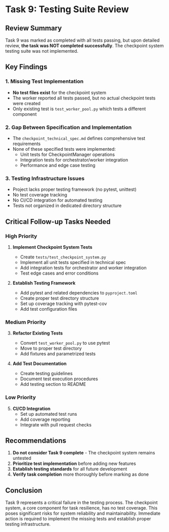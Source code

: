 # Task 9: Testing Suite Review

## Review Summary

Task 9 was marked as completed with all tests passing, but upon detailed review, **the task was NOT completed successfully**. The checkpoint system testing suite was not implemented.

## Key Findings

### 1. Missing Test Implementation
- **No test files exist** for the checkpoint system
- The worker reported all tests passed, but no actual checkpoint tests were created
- Only existing test is `test_worker_pool.py` which tests a different component

### 2. Gap Between Specification and Implementation
- The `checkpoint_technical_spec.md` defines comprehensive test requirements
- None of these specified tests were implemented:
  - Unit tests for CheckpointManager operations
  - Integration tests for orchestrator/worker integration
  - Performance and edge case testing

### 3. Testing Infrastructure Issues
- Project lacks proper testing framework (no pytest, unittest)
- No test coverage tracking
- No CI/CD integration for automated testing
- Tests not organized in dedicated directory structure

## Critical Follow-up Tasks Needed

### High Priority
1. **Implement Checkpoint System Tests**
   - Create `tests/test_checkpoint_system.py`
   - Implement all unit tests specified in technical spec
   - Add integration tests for orchestrator and worker integration
   - Test edge cases and error conditions

2. **Establish Testing Framework**
   - Add pytest and related dependencies to `pyproject.toml`
   - Create proper test directory structure
   - Set up coverage tracking with pytest-cov
   - Add test configuration files

### Medium Priority
3. **Refactor Existing Tests**
   - Convert `test_worker_pool.py` to use pytest
   - Move to proper test directory
   - Add fixtures and parametrized tests

4. **Add Test Documentation**
   - Create testing guidelines
   - Document test execution procedures
   - Add testing section to README

### Low Priority
5. **CI/CD Integration**
   - Set up automated test runs
   - Add coverage reporting
   - Integrate with pull request checks

## Recommendations

1. **Do not consider Task 9 complete** - The checkpoint system remains untested
2. **Prioritize test implementation** before adding new features
3. **Establish testing standards** for all future development
4. **Verify task completion** more thoroughly before marking as done

## Conclusion

Task 9 represents a critical failure in the testing process. The checkpoint system, a core component for task resilience, has no test coverage. This poses significant risks for system reliability and maintainability. Immediate action is required to implement the missing tests and establish proper testing infrastructure.